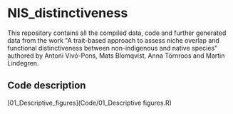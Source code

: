 # NIS_distinctiveness
This repository contains all the compiled data, code and further generated data from the work "A trait-based approach to assess niche overlap and functional distinctiveness between non-indigenous and native species" authored by Antoni Vivó-Pons, Mats Blomqvist, Anna Törnroos and Martin Lindegren.

## Code description
[01_Descriptive_figures](Code/01_Descriptive figures.R)
